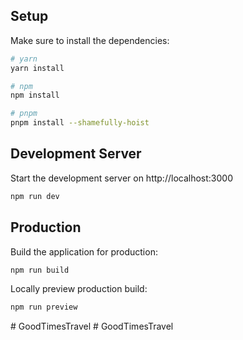 ## Setup

Make sure to install the dependencies:

```bash
# yarn
yarn install

# npm
npm install

# pnpm
pnpm install --shamefully-hoist
```

## Development Server

Start the development server on http://localhost:3000

```bash
npm run dev
```

## Production

Build the application for production:

```bash
npm run build
```

Locally preview production build:

```bash
npm run preview
```
 
 #   G o o d T i m e s T r a v e l 
 
 #   G o o d T i m e s T r a v e l 
 
 
